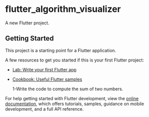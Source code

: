# flutter_algorithm_visualizer

A new Flutter project.

## Getting Started

This project is a starting point for a Flutter application.

A few resources to get you started if this is your first Flutter project:

- [Lab: Write your first Flutter app](https://docs.flutter.dev/get-started/codelab)
- [Cookbook: Useful Flutter samples](https://docs.flutter.dev/cookbook)

    1-Write the code to compute the sum of two numbers.

For help getting started with Flutter development, view the
[online documentation](https://docs.flutter.dev/), which offers tutorials,
samples, guidance on mobile development, and a full API reference.
